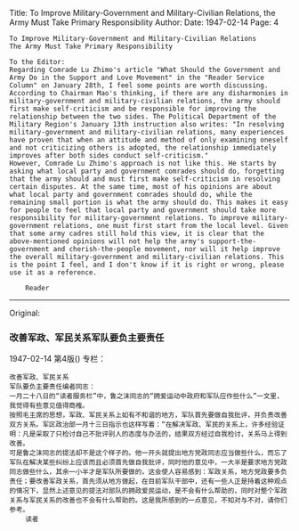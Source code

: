 Title: To Improve Military-Government and Military-Civilian Relations, the Army Must Take Primary Responsibility
Author:
Date: 1947-02-14
Page: 4

    To Improve Military-Government and Military-Civilian Relations
    The Army Must Take Primary Responsibility

    To the Editor:
    Regarding Comrade Lu Zhimo's article "What Should the Government and Army Do in the Support and Love Movement" in the "Reader Service Column" on January 28th, I feel some points are worth discussing.
    According to Chairman Mao's thinking, if there are any disharmonies in military-government and military-civilian relations, the army should first make self-criticism and be responsible for improving the relationship between the two sides. The Political Department of the Military Region's January 13th instruction also writes: "In resolving military-government and military-civilian relations, many experiences have proven that when an attitude and method of only examining oneself and not criticizing others is adopted, the relationship immediately improves after both sides conduct self-criticism."
    However, Comrade Lu Zhimo's approach is not like this. He starts by asking what local party and government comrades should do, forgetting that the army should and must first make self-criticism in resolving certain disputes. At the same time, most of his opinions are about what local party and government comrades should do, while the remaining small portion is what the army should do. This makes it easy for people to feel that local party and government should take more responsibility for military-government relations. To improve military-government relations, one must first start from the local level. Given that some army cadres still hold this view, it is clear that the above-mentioned opinions will not help the army's support-the-government and cherish-the-people movement, nor will it help improve the overall military-government and military-civilian relations. This is the point I feel, and I don't know if it is right or wrong, please use it as a reference.

        Reader



<hr /> 

Original: 


### 改善军政、军民关系军队要负主要责任

1947-02-14
第4版()
专栏：

    改善军政、军民关系
    军队要负主要责任编者同志：
    一月二十八日的“读者服务栏”中，鲁之沫同志的“拥爱运动中政府和军队应作些什么”一文里，我觉得有些意见值得商榷。
    按照毛主席的思想，军政、军民关系上如有不和谐的地方，军队首先要做自我批评，并负责改善双方关系。军区政治部一月十三日指示也这样写着：“在解决军政、军民的关系上，许多经验证明：凡是采取了只检讨自己不批评别人的态度与办法的，结果双方经过自我检讨，关系马上得到改善。
    可是鲁之沫同志的提法却不是这个样子的。他一开头就提出地方党政同志应当做些什么，而忘了军队在解决某些纠纷上应该而且必须首先做自我批评，同时他的意见中，一大半是要求地方党政同志做些什么，其余一小半才是军队所要做的，这会使人容易感到：军政关系，地方党政要多负责任；要改善军政关系，首先须从地方做起，在目前军队干部中，还有一些人正是持着这种观点的情况下，显然上述意见的提法对部队的拥政爱民运动，是不会有什么帮助的，同时对整个军政关系与军民关系的改善也不会有什么帮助的。这是我所感到的一点意见，不知对与不对，请你们参考。
        读者  
